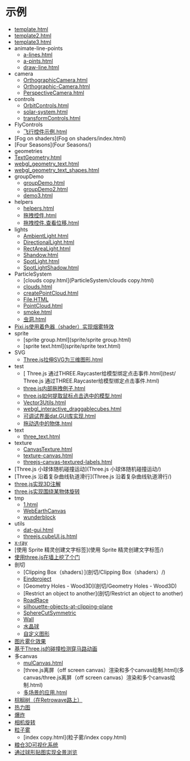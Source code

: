 # 示例

<div id="shili">

* [template.html](template.html)
* [template2.html](template2.html)
* [template3.html](template3.html)
* animate-line-points
  * [a-lines.html](animate-line-points/a-lines.html)
  * [a-pints.html](animate-line-points/a-pints.html)
  * [draw-line.html](animate-line-points/draw-line.html)
* camera
  * [OrthographicCamera.html](camera/OrthographicCamera.html)
  * [Orthographic-Camera.html](camera/orthographic-camera/orthographic-camera.html)
  * [PerspectiveCamera.html](camera/PerspectiveCamera.html)
* controls
  * [OrbitControls.html](controls/OrbitControls.html)
  * [solar-system.html](controls/solar-system.html)
  * [transformControls.html](controls/transformControls.html)
* FlyControls  
  * [飞行控件示例.html](FlyControls/飞行控件示例.html)
* [Fog on shaders](Fog on shaders/index.html)
* [Four Seasons](Four Seasons/)
*  geometries
  * [TextGeometry.html](geometries/TextGeometry.html)
  * [webgl_geometry_text.html](geometries/webgl_geometry_text.html)
  * [webgl_geometry_text_shapes.html](geometries/webgl_geometry_text_shapes.html)
* groupDemo
  * [groupDemo.html](groupDemo/groupDemo.html)
  * [groupDemo2.html](groupDemo/groupDemo2.html)
  * [demo3.html](groupDemo/demo3.html)
* helpers  
  * [helpers.html](helpers/helpers.html)
  * [拖拽控件.html](helpers/拖拽控件.html)
  * [拖拽控件.查看位移.html](helpers/拖拽控件.查看位移.html)
* lights  
  * [AmbientLight.html](lights/AmbientLight.html)
  * [DirectionalLight.html](lights/DirectionalLight.html)
  * [RectAreaLight.html](lights/RectAreaLight.html)
  * [Shandow.html](lights/Shandow.html)
  * [SpotLight.html](lights/SpotLight.html)
  * [SpotLightShadow.html](lights/SpotLightShadow.html)
* ParticleSystem
  * [clouds copy.html](ParticleSystem/clouds copy.html)
  * [clouds.html](ParticleSystem/clouds.html)
  * [createPointCloud.html](ParticleSystem/createPointCloud.html)
  * [File.HTML](ParticleSystem/File.HTML)
  * [PointCloud.html](ParticleSystem/PointCloud.html)
  * [smoke.html](ParticleSystem/smoke.html)
  * [虫洞.html](ParticleSystem/虫洞.html)
* [Pixi.js使用着色器（shader）实现烟雾特效](Pixi.js使用着色器（shader）实现烟雾特效/)
* sprite
  * [sprite group.html](sprite/sprite group.html)
  * [sprite text.html](sprite/sprite text.html)
* SVG
  * [Three.js拉伸SVG为三维图形.html](SVG/Three.js拉伸SVG为三维图形.html)
* test
  * [ Three.js 通过THREE.Raycaster给模型绑定点击事件.html](test/ Three.js 通过THREE.Raycaster给模型绑定点击事件.html)
  * [three.js内部拖拽例子.html](test/three.js内部拖拽例子.html)
  * [three.js如何提取鼠标点击选中的模型.html](test/three.js如何提取鼠标点击选中的模型.html)
  * [Vector3Utils.html](test/Vector3Utils.html)
  * [webgl_interactive_draggablecubes.html](test/webgl_interactive_draggablecubes.html)
  * [可调试界面dat.GUI库实现.html](test/可调试界面dat.GUI库实现.html)
  * [拖动选中的物体.html](test/拖动选中的物体.html)
* text
  * [three_text.html](text/three_text.html)
* texture
  * [CanvasTexture.html](texture/CanvasTexture.html)
  * [texture-canvas.html](texture/texture-canvas.html)
  * [threejs-canvas-textured-labels.html](texture/threejs-canvas-textured-labels.html)
* [Three.js 小球体随机碰撞运动](Three.js 小球体随机碰撞运动/)
* [Three.js 沿着复杂曲线轨道滑行](Three.js 沿着复杂曲线轨道滑行/)
* [three.js实现3D注解](three.js实现3D注解/)
* [three.js实现围绕某物体旋转](three.js实现围绕某物体旋转/demo.html)
* tmp
  * [1.html](tmp/1.html)
  * [WebEarthCanvas](tmp/WebEarthCanvas)
  * [wunderblock](tmp/wunderblock)
* utils
  * [dat-gui.html](utils/dat-gui.html)
  * [threejs.cubeUI.js.html](utils/threejs.cubeUI.js.html)
* [x-ray](x-ray/)
* [使用 Sprite 精灵创建文字标签](使用 Sprite 精灵创建文字标签/)
* [使用three.js在墙上挖了个门](使用three.js在墙上挖了个门/)
* 剖切
  * [Clipping Box（shaders）](剖切/Clipping Box（shaders）/)
  * [Eindproject](剖切/Eindproject/)
  * [Geometry Holes - Wood3D](剖切/Geometry Holes - Wood3D)
  * [Restrict an object to another](剖切/Restrict an object to another)
  * [RoadRace](剖切/RoadRace)
  * [silhouette-objects-at-clipping-plane](剖切/silhouette-objects-at-clipping-plane)
  * [SphereCutSymmetric](剖切/SphereCutSymmetric/)
  * [Wall](剖切/Wall/)
  * [水晶球](剖切/水晶球/)
  * [自定义图形](剖切/自定义图形/)
* [图片雾化效果](图片雾化效果/)
* [基于Three.js的碰撞检测穿马路动画](基于Three.js的碰撞检测穿马路动画/)
* 多canvas
  * [mulCanvas.html](多canvas/mulCanvas.html)
  * [three.js离屏（off screen canvas）渲染和多个canvas绘制.html](多canvas/three.js离屏（off screen canvas）渲染和多个canvas绘制.html)
  * [多场景的应用.html](多canvas/多场景的应用.html)
* [棕榈树（在Retrowave路上）](棕榈树（在Retrowave路上）/demo.html)
* [热力图](热力图/hotmap.html)
* [爆炸](爆炸/)
* [相机旋转](相机旋转/)
* [粒子雾](粒子雾/)
  * [index copy.html](粒子雾/index copy.html)
* [粮仓3D可视化系统](粮仓3D可视化系统/粮仓3D可视化系统.html)
* [通过球形贴图实现全景浏览](通过球形贴图实现全景浏览/)

</div>
 <script type="text/javascript">
 window.onload = function () {
     var div = document.getElementById("shili");
     var aTagArr = [].slice.apply(div.getElementsByTagName("a"));
     aTagArr.forEach(function (e, i) {
         e.target = "_blank";
     });
 }
 </script>